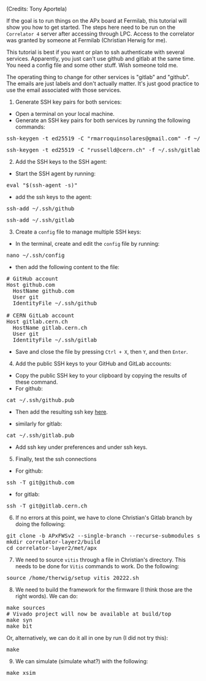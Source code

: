 (Credits: Tony Aportela)

If the goal is to run things on the APx board at Fermilab, this tutorial will show you how to get started. The steps here need to be run on the `Correlator 4` server after accessing through LPC. Access to the correlator was granted by someone at Fermilab (Christian Herwig for me). 

This tutorial is best if you want or plan to ssh authenticate with several services. Apparently, you just can't use github and gitlab at the same time. You need a config file and some other stuff. Wish someone told me.

The operating thing to change for other services is "gitlab" and "github". The emails are just labels and don't actually matter. It's just good practice to use the email associated with those services.

1. Generate SSH key pairs for both services:

-   Open a terminal on your local machine.
-   Generate an SSH key pairs for both services by running the following commands:

<pre>
ssh-keygen -t ed25519 -C "rmarroquinsolares@gmail.com" -f ~/.ssh/github
</pre>

<pre>
ssh-keygen -t ed25519 -C "russelld@cern.ch" -f ~/.ssh/gitlab
</pre>

2. Add the SSH keys to the SSH agent:

* Start the SSH agent by running:
<pre>
eval "$(ssh-agent -s)"
</pre>

* add the ssh keys to the agent:
<pre>
ssh-add ~/.ssh/github
</pre>

<pre>
ssh-add ~/.ssh/gitlab
</pre>

3. Create a `config` file to manage multiple SSH keys:

 * In the terminal, create and edit the `config` file by running:
<pre>
nano ~/.ssh/config
</pre>

  * then add the following content to the file:
<pre>
# GitHub account
Host github.com
  HostName github.com
  User git
  IdentityFile ~/.ssh/github

# CERN GitLab account
Host gitlab.cern.ch
  HostName gitlab.cern.ch
  User git
  IdentityFile ~/.ssh/gitlab
</pre>

  * Save and close the file by pressing `Ctrl + X`, then `Y`, and then `Enter`.

4. Add the public SSH keys to your GitHub and GitLab accounts:
-   Copy the public SSH key to your clipboard by copying the results of these command.
- For github:
<pre>
cat ~/.ssh/github.pub
</pre>

* Then add the resulting ssh key [here](https://github.com/settings/ssh/new).

* similarly for gitlab:
<pre>
cat ~/.ssh/gitlab.pub
</pre>
* Add ssh key under preferences and under ssh keys.

5. Finally, test the ssh connections
* For github:
<pre>
ssh -T git@github.com
</pre>

* for gitlab:
<pre>
ssh -T git@gitlab.cern.ch
</pre>

6. If no errors at this point, we have to clone Christian's Gitlab branch by doing the following: 

<pre>
git clone -b APxFWSv2 --single-branch --recurse-submodules ssh://git@gitlab.cern.ch:7999/cms-cactus/phase2/firmware/correlator-layer2.git
mkdir correlator-layer2/build
cd correlator-layer2/met/apx
</pre>

7. We need to source `vitis` through a file in Christian's directory. This needs to be done for `Vitis` commands to work. Do the following:
<pre>
source /home/therwig/setup_vitis_20222.sh
</pre>

8. We need to build the framework for the firmware (I think those are the right words). We can do:
<pre>
make sources
# Vivado project will now be available at build/top
make syn
make bit
</pre>

Or, alternatively, we can do it all in one by run (I did not try this):

<pre>
make
</pre>

9. We can simulate (simulate what?) with the following:
<pre>
make xsim
</pre>
